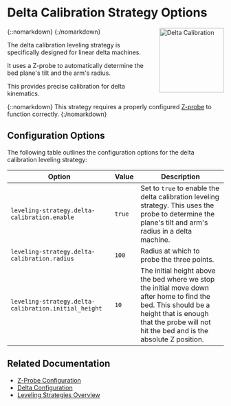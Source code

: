 # Delta Calibration Strategy Options

{::nomarkdown}
<a href="/images/board.png">
  <img src="/images/board.png" alt="Delta Calibration" width="150" height="150" style="float: right; margin-left: 1rem;"/>
</a>
{:/nomarkdown}

The delta calibration leveling strategy is specifically designed for linear delta machines.

It uses a Z-probe to automatically determine the bed plane's tilt and the arm's radius.

This provides precise calibration for delta kinematics.

{::nomarkdown}
<sl-alert variant="neutral" open>
  <sl-icon slot="icon" name="info-circle"></sl-icon>
  This strategy requires a properly configured <a href="zprobe">Z-probe</a> to function correctly.
</sl-alert>
{:/nomarkdown}

## Configuration Options

The following table outlines the configuration options for the delta calibration leveling strategy:

| Option | Value | Description |
| ------ | ----- | ----------- |
| `leveling-strategy.delta-calibration.enable` | `true` | Set to `true` to enable the delta calibration leveling strategy. This uses the probe to determine the plane's tilt and arm's radius in a delta machine. |
| `leveling-strategy.delta-calibration.radius` | `100` | Radius at which to probe the three points. |
| `leveling-strategy.delta-calibration.initial_height` | `10` | The initial height above the bed where we stop the initial move down after home to find the bed. This should be a height that is enough that the probe will not hit the bed and is the absolute Z position. |

## Related Documentation

- [Z-Probe Configuration](zprobe)
- [Delta Configuration](delta)
- [Leveling Strategies Overview](zprobe#leveling-strategies)
